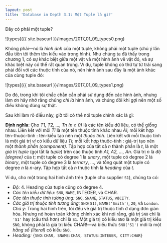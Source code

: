 ```yaml
---
layout: post
title: 'Database in Depth 3.1: Một Tuple là gì?'
---
```


Đây có phải một tuple?

![types]({{ site.baseurl }}/images/2017_01_09_types0.png)

Không phải&mdash;nó là *hình ảnh* của một tuple, không phải một tuple (chú ý lần đầu tiên tôi thêm tên kiểu vào trong hình). Như chúng ta đã thấy trong chương 1, có sự khác biệt giữa một vật và một hình ảnh vẽ vật đó, và sự khác biệt này có thể rất quan trọng. Ví dụ, tuple không có thứ tự từ trái sang phải đối với các thuộc tính của nó, nên hình ảnh sau đây là một ảnh khác của cùng tuple đó:

![types]({{ site.baseurl }}/images/2017_01_09_types1.png)

Do đó, trong khi tôi chắc chắn cần phải sử dụng đến các hình ảnh, nhưng làm ơn hãy nhớ rằng chúng *chỉ là* hình ảnh, và chúng đôi khi gợi nên một số điều không đúng sự thật.

Sau khi làm rõ điều này, giờ tôi có thể nói tuple chính xác là gì:

<div class="definition">
  <strong>Định nghĩa</strong>: Cho <em>T1, T2, ..., Tn (n &#8805; 0)</em> là các tên kiểu dữ liệu, có thể giống nhau. Liên kết với mỗi <em>Ti</em> là một tên thuộc tính khác nhau <em>Ai</em>; mỗi kết hợp tên-thuộc-tính : tên-kiểu tạo nên một <em>thuộc tính</em>. Liên kết với mỗi thuộc tính là một giá trị <em>vi</em> có kiểu dữ liệu <em>Ti</em>; mỗi kết hợp thuộc-tính : giá-trị tạo nên một <em>thành phần (component)</em>. Tập hợp của tất cả <em>n</em> thành phần là <em>t</em>, là một <em>giá trị tuple</em> (gọi tắt là <em>tuple</em>) trên các thuộc tính <em>A1, A2, ..., An</em>. Giá trị <em>n</em> là <em>độ (degree)</em> của <em>t</em>; một tuple có degree 1 là <em>unary</em>, một tuple có degree 2 là <em>binary</em>, một tuple có degree 3 là <em>ternary</em>, ..., và tổng quát một tuple có degree <em>n</em> là <em>n</em>-ary. Tập hợp tất cả <em>n</em> thuộc tính là <em>heading</em> của <em>t</em>.
</div>

Ví dụ, cho một trong hai hình ảnh trên (tuple cho supplier `S1`), chúng ta có:

 - *Độ:* 4. Heading của tuple cũng có degree 4.
 - *Các tên kiểu dữ liệu:* `SNO`, `NAME`, INTEGER, và CHAR.
 - *Các tên thuộc tính tương ứng:* `SNO`, `SNAME`, `STATUS`, và`CITY`.
 - *Các giá trị thuộc tính tương ứng:* `SNO(S1)`, `NAME('Smith')`, `20`, và `London`.
	         *Chú ý:* Trong hai hình trên, tôi đều vẽ giá trị thuộc tính ở dạng đơn giản hóa. Nhưng nó hoàn toàn không chính xác khi nói rằng, giá trị `SNO` chỉ là `'S1'` hay (cẩu thả hơn) chỉ là `S1`. Một giá trị có kiểu `SNO` là một giá trị kiểu `SNO`, không phải là giá trị kiểu CHAR!&mdash;và biểu thức `SNO('S1')` mới là một *hằng số (literal)* có kiểu `SNO`.
 - *Heading:* `{SNO:CHAR, SNAME:CHAR, STATUS:INTEGER, CITY:CHAR}` 
         
